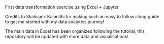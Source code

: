 First data transformation exercise using Excel + Jupyter. 

Credits to Shahsank Kalanithi for making such an easy to follow along guide to get me started with my data analytics journey!

The main data in Excel has been organized following the tutorial, this repository will be updated with more data and visualisations!

